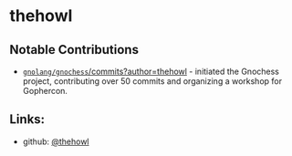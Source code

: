 # thehowl
## Notable Contributions
- [`gnolang/gnochess`/commits?author=thehowl](https://github.com/gnolang/gnochess/commits?author=thehowl) - initiated the Gnochess project, contributing over 50 commits and organizing a workshop for Gophercon.
## Links:
- github: [@thehowl](https://github.com/thehowl)
